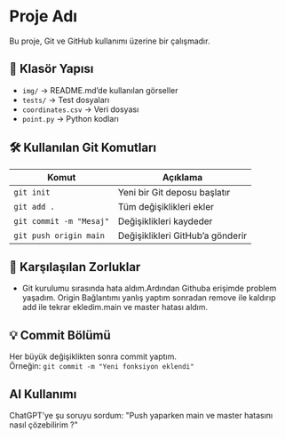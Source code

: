 # Proje Adı  
Bu proje, Git ve GitHub kullanımı üzerine bir çalışmadır.  

## 📁 Klasör Yapısı  
- `img/` → README.md’de kullanılan görseller  
- `tests/` → Test dosyaları  
- `coordinates.csv` → Veri dosyası  
- `point.py` → Python kodları  

## 🛠 Kullanılan Git Komutları  
| Komut | Açıklama |  
|---|---|  
| `git init` | Yeni bir Git deposu başlatır |  
| `git add .` | Tüm değişiklikleri ekler |  
| `git commit -m "Mesaj"` | Değişiklikleri kaydeder |  
| `git push origin main` | Değişiklikleri GitHub’a gönderir |  


## 🤔 Karşılaşılan Zorluklar  
- Git kurulumu sırasında hata aldım.Ardından Githuba erişimde problem yaşadım. Origin Bağlantımı yanlış yaptım sonradan remove ile kaldırıp add ile tekrar ekledim.main ve master hatası aldım. 

## 💡 Commit Bölümü 
Her büyük değişiklikten sonra commit yaptım.  
Örneğin: `git commit -m "Yeni fonksiyon eklendi"`  

##  AI Kullanımı  
ChatGPT’ye şu soruyu sordum: "Push yaparken main ve master hatasını nasıl çözebilirim ?"  
